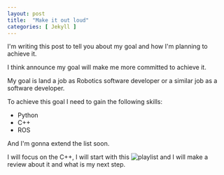 ```yaml
---
layout: post
title:  "Make it out loud"
categories: [ Jekyll ]
---
```


I'm writing this post to tell you about my goal and how I'm planning to achieve it.

I think announce my goal will make me more committed to achieve it.

My goal is land a job as Robotics software developer or a similar job as a software developer.

To achieve this goal I need to gain the following skills:

* Python
* C++
* ROS

And I'm gonna extend the list soon.

I will focus on the C++, I will start with this ![playlist](https://www.youtube.com/watch?v=rlZ5ZY0_ITg&list=PLPt2dINI2MIbMba7tpx3qvmgOsDlpITwG)
and I will make a review about it and what is my next step.
